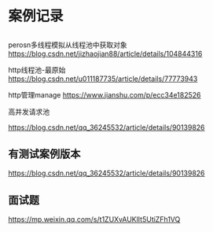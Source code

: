 # 案例记录

## 

perosn多线程模拟从线程池中获取对象
https://blog.csdn.net/jizhaojian88/article/details/104844316

http线程池-最原始
https://blog.csdn.net/u011187735/article/details/77773943


http管理manage
https://www.jianshu.com/p/ecc34e182526

高并发请求池

https://blog.csdn.net/qq_36245532/article/details/90139826


## 有测试案例版本
https://blog.csdn.net/qq_36245532/article/details/90139826  

## 面试题

https://mp.weixin.qq.com/s/t1ZUXvAUKlIt5UtiZFh1VQ